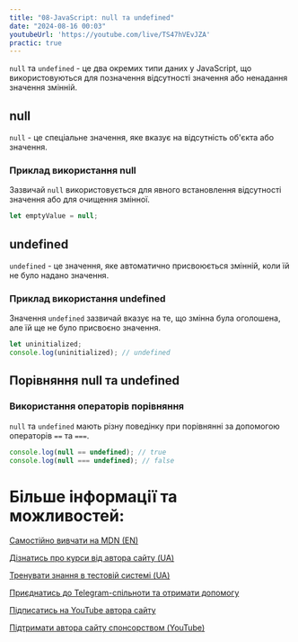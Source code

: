 ```yaml
---
title: "08-JavaScript: null та undefined"
date: "2024-08-16 00:03"
youtubeUrl: 'https://youtube.com/live/TS47hVEvJZA'
practic: true
---
```


`null` та `undefined` - це два окремих типи даних у JavaScript, що використовуються для позначення відсутності значення або ненадання значення змінній.

## null

`null` - це спеціальне значення, яке вказує на відсутність об'єкта або значення.

### Приклад використання null

Зазвичай `null` використовується для явного встановлення відсутності значення або для очищення змінної.

```javascript
let emptyValue = null;
```

## undefined

`undefined` - це значення, яке автоматично присвоюється змінній, коли їй не було надано значення.

### Приклад використання undefined

Значення `undefined` зазвичай вказує на те, що змінна була оголошена, але їй ще не було присвоєно значення.

```javascript
let uninitialized;
console.log(uninitialized); // undefined
```

## Порівняння null та undefined

### Використання операторів порівняння

`null` та `undefined` мають різну поведінку при порівнянні за допомогою операторів `==` та `===`.

```javascript
console.log(null == undefined); // true
console.log(null === undefined); // false
```

# Більше інформації та можливостей:

[Самостійно вивчати на MDN (EN)](https://developer.mozilla.org/en-US/curriculum/)

[Дізнатись про курси від автора сайту (UA)](https://learningtogetherua.github.io/courses/)

[Тренувати знання в тестовій системі (UA)](https://testeducatorua.github.io/itest/)

[Приєднатись до Telegram-спільноти та отримати допомогу](https://t.me/profrontendua)

[Підписатись на YouTube автора сайту](https://www.youtube.com/@itmentor)

[Підтримати автора сайту спонсорством (YouTube)](https://www.youtube.com/channel/UCo8KNXmB8Yb_07FzwCL6HgQ/join)
